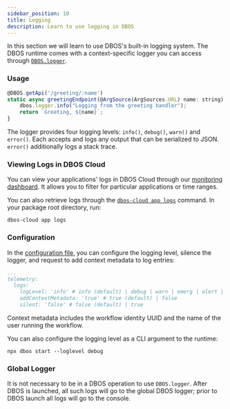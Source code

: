 ```yaml
---
sidebar_position: 10
title: Logging
description: Learn to use logging in DBOS
---
```


In this section we will learn to use DBOS's built-in logging system.
The DBOS runtime comes with a context-specific logger you can access through [`DBOS.logger`](../../reference/transactapi/dbos-class#accessing-logging).

### Usage

```javascript
@DBOS.getApi('/greeting/:name')
static async greetingEndpoint(@ArgSource(ArgSources.URL) name: string) {
    dbos.logger.info("Logging from the greeting handler");
    return `Greeting, ${name}`;
}
```

The logger provides four logging levels: `info()`, `debug()`, `warn()` and `error()`.
Each accepts and logs any output that can be serialized to JSON.
`error()` additionally logs a stack trace.

### Viewing Logs in DBOS Cloud

You can view your applications' logs in DBOS Cloud through our [monitoring dashboard](../../../cloud-tutorials/monitoring-dashboard.md). It allows you to filter for particular applications or time ranges.

You can also retrieve logs through the [`dbos-cloud app logs`](../../../cloud-tutorials/cloud-cli.md#dbos-cloud-app-logs) command.
In your package root directory, run:

```shell
dbos-cloud app logs
```

### Configuration

In the [configuration file](../../reference/configuration), you can configure the logging level, silence the logger, and request to add context metadata to log entries:
```yaml
...
telemetry:
  logs:
    logLevel: 'info' # info (default) | debug | warn | emerg | alert | crit | error
    addContextMetadata: 'true' # true (default) | false
    silent: 'false' # false (default) | true
```

Context metadata includes the workflow identity UUID and the name of the user running the workflow.

You can also configure the logging level as a CLI argument to the runtime:
```shell
npx dbos start --loglevel debug
```

### Global Logger

It is not necessary to be in a DBOS operation to use `DBOS.logger`.  After DBOS is launched, all such logs will go to the global DBOS logger; prior to DBOS launch all logs will go to the console.
